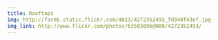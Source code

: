 ```yaml
---
title: Rooftops 
img: http://farm5.static.flickr.com/4023/4272352493_fd340f43ef.jpg 
img_link: http://www.flickr.com/photos/63503896@N00/4272352493/ 
---
```

